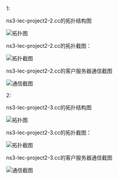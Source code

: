 1:

ns3-lec-project2-2.cc的拓扑结构图

![拓扑图](http://ww4.sinaimg.cn/mw690/bd615ff8gw1f5hmcbz77aj20hb04b74m.jpg)
                                               
ns3-lec-project2-2.cc的拓扑截图：


![拓扑截图](http://ww1.sinaimg.cn/mw690/bd615ff8gw1f5hm5f7eeqj210u0dw0xt.jpg)

ns3-lec-project2-2.cc的客户服务器通信截图


![通信截图](http://ww3.sinaimg.cn/mw690/bd615ff8gw1f5hm8mdzawj20k80dfaer.jpg)


2:

ns3-lec-project2-3.cc的拓扑结构图


![拓扑图](http://ww1.sinaimg.cn/mw690/bd615ff8gw1f5hn968da3j20o204haau.jpg)
      
                                               
ns3-lec-project2-3.cc的拓扑截图：


![拓扑截图](http://ww3.sinaimg.cn/mw690/bd615ff8gw1f5hnc4dhsoj211d0ddtds.jpg)



ns3-lec-project2-3.cc的客户服务器通信截图



![通信截图](http://ww3.sinaimg.cn/mw690/bd615ff8gw1f5hna91u65j20kc0cs78n.jpg)




